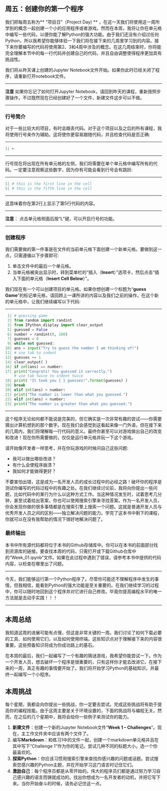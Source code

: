 ## 周五：创建你的第一个程序

我们把每周五称为** “项目日”（Project Day) ** ，在这一天我们将使用这一周所学到的概念一起创建一个小的应用程序或者游戏。然而在本周，我将让你在单元格中编写一些代码，以便你能了解Python的强大功能。由于我们还没有介绍过任何Python，所以我希望你能够体验一下我们将在接下来的几周里学习到的内容。接下来你要编写的代码将使用第2、3和4周中涉及的概念。在这几周结束时，你将能完全理解本节中的每一行代码并创建自己的代码，并且自由调整使得程序更加具有挑战性。

我们将从昨天课上创建的Jupyter Notebook文件开始。如果你此时已经关闭了程序，请重新打开notebook文件。

---

**注意** 如果你忘记了如何打开Jupyter Notebook，请回到昨天的课程，重新按照步骤操作，不过既然现在已经创建好了一个文件，新建文件这步可以不做。

---

### 行号简介

对于一些比较大的项目，有时会跟丢代码。对于这个项目以及之后的所有课程，我将使用行号来作为辅助。这将使你更容易跟随代码，并且检查代码是否正确:

---
```python
1| ←
```
---

行号现在将出现在所有单元格的左侧，我们将需要在单个单元格中编写所有的代码。一定要注意观察这些数字，因为你有可能会看到行号会有跳跃:

---
```python
1| # this is the first line in the cell
5| # this is the fifth line in the cell
```
---

这意味着你在第2行上显示了第5行代码的内容。

---

**注意**： 点击单元格侧面后按“L”键，可以开启行号的功能。

---

### 创建程序

我们需要做的第一件事是在文件的当前单元格下面创建一个新单元格。要做到这一点，只需遵循以下步骤即可:

1. 单击文件中的最后一个单元格。
2. 当单元格被突出显示时，转到菜单栏的“插入（**Insert**）”选项卡，然后点击“插入下面的单元格（**Insert Cell Below**）”。

我们现在有一个可以创建项目的单元格。如果你想创建一个标题为“**guess Game**”的标记单元格，请回顾上一课所讲的内容以及我们之前的操作。在这个新的单元格中，让我们继续编写以下代码:

---
```python
 1| # guessing game
 2| from random import randint
 3| from IPython.display import clear_output
 5| guessed = False
 6| number = randint(0, 100)
 7| guesses = 0
 9| while not guessed:
10| ans = input("Try to guess the number I am thinking of!") 
11| # use tab to indent
12| guesses += 1
14| clear_output( )
16| if int(ans) == number:
17| print("Congrats! You guessed it correctly.") 
 	# use tab twice to indent twice
18| print( "It took you { } guesses!".format(guesses) )
19| break
20| elif int(ans) > number:
21| print("The number is lower than what you guessed.")
22| elif int(ans) < number:
23| print("The number is greater than what you guessed.")
```
---

这个程序无论如何都不能说是完美的，但它确实是一次非常有趣的尝试——你需要猜出计算机想到的那个数字。现在我们会感觉到这看起来像一门外语，但在接下来的几周内，我们将理解每一行代码的意义。最终你甚至可以对游戏做出自己的改变和改进！现在你所需要做的，仅仅是运行单元格并玩一下这个游戏。

请开始像开发者一样思考，并在你玩游戏的时候问自己这些问题:

- 我可以做出哪些改进？
- 有什么会使程序崩溃？
- 我如何才能做得更好？

不要害怕出错，这是成为一名开发人员的成长过程中的必经之路！破坏你的程序是测试你编写的代码过程中的有趣之处。在我们继续讨论前，我将向你提出一些问题，比如代码中的某行为什么以这种方式工作。当这种情况发生时，试着思考几分钟，甚至试着给出答案，你也可以使用搜索引擎来寻找答案。作为一名开发人员，你会发现你做的很多事情都是在搜索引擎上搜索一个问题。这就是普通开发人员与优秀开发人员之间的区别——独立解决问题的能力。学完了这本书中剩下的课程，你就可以在没有我帮助的情况下很好地解决问题了。

### 最终输出
本书中所有源代码都将位于本书的Github存储库中。你可以在本书的前面部分找到资源库的链接。要查找本周的代码，只需打开或下载Github仓库中的“Week_01.ipynb”文件。如果在此过程中遇到了错误，请参考本书中提供的代码内容，以检查在哪里出了问题。

---

今天，我们能够运行第一个Python程序了。尽管你可能还不理解程序中发生的事情，但我相信，能看到Python的强大功能是至关重要的。在我们继续学习的过程中，你可以随时地回到这个程序并对它进行自己修改。毕竟你提高编程水平的唯一方法就是去动手实践！！！

---

## 本周总结

我知道这周的进展可能有点慢，但这是非常关键的一周。我们讨论了如何下载必要的工具、如何使用它们，以及如何使用终端。这些知识点对于理解接下来的内容很重要。这些预备知识将成为你成功路上的基石。

在本周的最后，我们一起编写了一个有趣的猜谜游戏，我希望你能尝试一下。作为一个开发人员，想去破坏一个程序是很重要的，只有这样你才能去改进它。在接下来的一周，真正有趣的事情要开始了。我们将开始学习Python的基础知识，并最终一起编写一个小程序。

## 本周挑战

每个星期，我都会向你提出一些挑战，你一定要去尝试。完成这些挑战将有助于提高你的编程技能。由于这周主要是关于环境设置的，下面的挑战将与编程无关。然而，在之后的几个星期中，我将会给你一些例子来测试你的能力。

1.  **新建文件**：创建一个新的Jupyter Notebook文件“**Week 1 – Challenges**”。现在，主工作文件夹中应该有两个文件了。
2. 编写**Markdown**：和练习1中的文件一起，创建一个markdown单元格并且在其中写下“Challenge 1”作为你的笔记。尝试几种不同的标题大小。选一个你最喜欢的。
3. **探索Python**：你应该习惯用搜索引擎来查找你感兴趣的问题或话题。尝试搜索您感兴趣的Python主题，并在开始学习这门语言时记住它们。
4. **激励自己**：每个程序员都是从零开始的。伟大的程序员们都是通过努力学习自己感兴趣的语言而铸就成功的。找出你想成为一名开发者的动机，并把它写下来。当你开始奋斗的时候，请务必记住这一点。